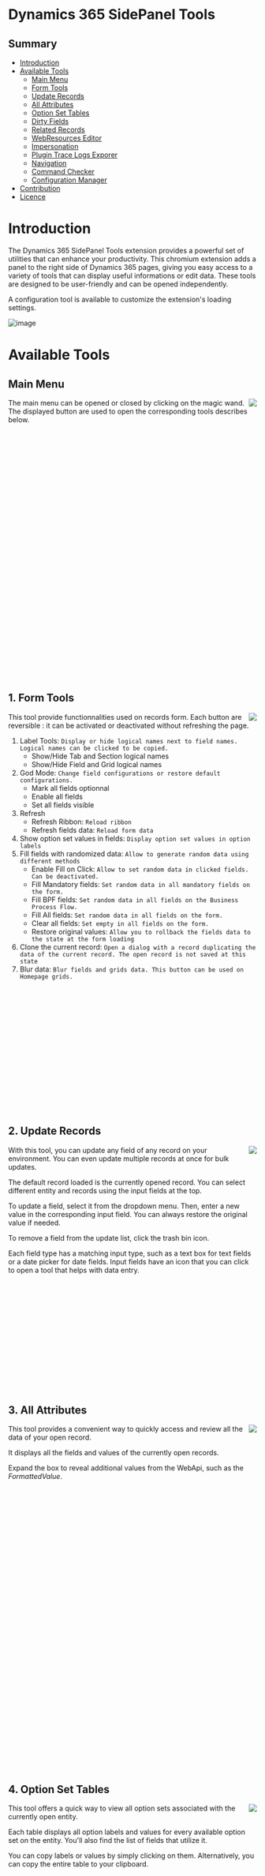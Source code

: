
Dynamics 365 SidePanel Tools
============================

## Summary

- [Introduction](#introduction)
- [Available Tools](#available-tools)
    - [Main Menu](#main-menu)
    - [Form Tools](#1-form-tools)
    - [Update Records](#2-update-records)
    - [All Attributes](#3-all-attributes)
    - [Option Set Tables](#4-option-set-tables)
    - [Dirty Fields](#5-dirty-fields)
    - [Related Records](#6-related-records)
    - [WebResources Editor](#7-webresources-editor)
    - [Impersonation](#8-impersonation)
    - [Plugin Trace Logs Exporer](#9-plugin-trace-logs-explorer)
    - [Navigation](#10-navigation)
    - [Command Checker](#11-command-checker)
    - [Configuration Manager](#12-configuration-manager)
- [Contribution](#contribution)
- [Licence](#licence)

# Introduction

The Dynamics 365 SidePanel Tools extension provides a powerful set of utilities that can enhance your productivity. This chromium extension adds a panel to the right side of Dynamics 365 pages, giving you easy access to a variety of tools that can display useful informations or edit data. These tools are designed to be user-friendly and can be opened independently.

A configuration tool is available to customize the extension's loading settings.

![image](screenshots/jpg/0.OverallView.jpg)

# Available Tools


## Main Menu
<img align="right" src="screenshots/jpg/0.MainMenu.jpg">

The main menu can be opened or closed by clicking on the magic wand. The displayed button are used to open the corresponding tools describes below.

<img height="500px" width="0px">



## 1\. Form Tools
<img align="right" src="screenshots/jpg/1.FormTools.jpg">

This tool provide functionnalities used on records form. Each button are reversible : it can be activated or deactivated without refreshing the page.

1. Label Tools: `Display or hide logical names next to field names. Logical names can be clicked to be copied.`
   * Show/Hide Tab and Section logical names
   * Show/Hide Field and Grid logical names
2. God Mode: `Change field configurations or restore default configurations.`
   * Mark all fields optionnal
   * Enable all fields
   * Set all fields visible
3. Refresh
   * Refresh Ribbon: `Reload ribbon`
   * Refresh fields data: `Reload form data`
4. Show option set values in fields: `Display option set values in option labels`
5. Fill fields with randomized data: `Allow to generate random data using different methods`
   * Enable Fill on Click: `Allow to set random data in clicked fields. Can be deactivated.`
   * Fill Mandatory fields: `Set random data in all mandatory fields on the form.`
   * Fill BPF fields: `Set random data in all fields on the Business Process Flow.`
   * Fill All fields: `Set random data in all fields on the form.`
   * Clear all fields: `Set empty in all fields on the form.`
   * Restore original values: `Allow you to rollback the fields data to the state at the form loading`
7. Clone the current record: `Open a dialog with a record duplicating the data of the current record. The open record is not saved at this state`
8. Blur data: `Blur fields and grids data. This button can be used on Homepage grids.`

<img height="250px" width="0px">



## 2\. Update Records
<img align="right" src="screenshots/jpg/2.UpdateRecords.jpg">

With this tool, you can update any field of any record on your environment. You can even update multiple records at once for bulk updates.

The default record loaded is the currently opened record. You can select different entity and records using the input fields at the top.

To update a field, select it from the dropdown menu. Then, enter a new value in the corresponding input field. You can always restore the original value if needed.

To remove a field from the update list, click the trash bin icon.

Each field type has a matching input type, such as a text box for text fields or a date picker for date fields. Input fields have an icon that you can click to open a tool that helps with data entry.

<img height="220px" width="0px">



## 3\. All Attributes
<img align="right" src="screenshots/jpg/3.AllAttributes.jpg">

This tool provides a convenient way to quickly access and review all the data of your open record.

It displays all the fields and values of the currently open records.

Expand the box to reveal additional values from the WebApi, such as the _FormattedValue_.

<img height="570px" width="0px">



## 4\. Option Set Tables
<img align="right" src="screenshots/jpg/4.OptionSetTables.jpg">

This tool offers a quick way to view all option sets associated with the currently open entity.

Each table displays all option labels and values for every available option set on the entity. You'll also find the list of fields that utilize it.

You can copy labels or values by simply clicking on them. Alternatively, you can copy the entire table to your clipboard.

<img height="540px" width="0px">



## 5\. Dirty Fields
<img align="right" src="screenshots/jpg/5.DirtyFields.jpg">

This tool displays the fields that have been changed but not yet saved.

By clicking on the box, you can trigger the focus of the fields on the form. This can even be on a different tab.

You can also enable an option to display a red box around the field controls on the form, making them visually stand out.

<img height="240px" width="0px">



## 6\. Related Records
<img align="right" src="screenshots/jpg/6.RelatedRecords.jpg">

This tool displays all relationships associated with the selected entity. It also lists related records for the selected record.

To view a record in detail, click on it to open a dialog. Alternatively, you can access a contextual menu (right-click) for other opening options.

<img height="530px" width="0px">



## 7\. WebResources Editor
<img align="right" src="screenshots/jpg/7.WebResourcesEditor.jpg">

This tool adds an editor directly to your browser, allowing you to modify web resources with ease. No more tedious updates or deployments! You can test your changes live in local, seeing the results instantly.

Here's how it works:

1. **Edit**: `Modify any loaded file on the current page using the Monaco Editor, the same robust code editor that powers VS Code.`
2. **Live Test**: `After saving your changes, enable live testing. This reloads your page in debug mode, allowing your edited scripts to override the originals.`
3. **Publish**: `Once you're satisfied with your modifications, publish the files to make them permanent.`

<img height="640px" width="0px">



## 8\. Impersonation
<img align="right" src="screenshots/jpg/8.Impersonation.jpg">

Empower yourself with the ability to impersonate any user on your environment.

The user list is :
* Online: `Enabled users with valid licenses associated with a security role`
* OnPremise: `Enabled users associated with a security role`

You can filter the list by name, email address and even with security roles.

You can also check each user's security by hovering over their entry in the list.

<img height="210px" width="0px">



## 9\. Plugin Trace Logs Explorer
<img align="right" src="screenshots/jpg/9.PluginTraceLogsExplorer.jpg">

Tired of sifting through cluttered and unoptimized log lists?

The Plugin Trace Logs Explorer provides a streamlined way to view and analyze logs for plugins and custom workflows. Enjoy:
* **Enhanced Information**: `Access detailed log information with a clear and easy-to-read layout.`
* **Efficient Filtering**: `Quickly find the logs you need by filtering by involved entity, message name, and date range.`
* **Log Correlation**: `After selecting a log, explore the correlation — a view of all related processes, both before and after the selected log.`

<img height="430px" width="0px">



## 10\. Navigation
<img align="right" src="screenshots/jpg/10.Navigation.jpg">

This tool provides quick access to various essential resources:
* **Solutions**: `Opens the solution list or the selected solution in an other tab. Choose between the classic interface or PowerApps.`
* **Form Editor**: `Opens the form editor of the currently opened form in an other tab. Choose between the classic interface or PowerApps.`
* **Advanced Find**: `Opens the good old Advanced Find in a new tab, automatically focusing on the currently viewed entity.`
* **Environments**: `Opens the environment list of the tenant on admin center.`
* **Azure Portal**: `Opens the tenant's Azure portal.`
* **Security**: `Opens the classic interface security page of the advanced settings.`

<img height="220px" width="0px">



## 11\. Command Checker
<img align="right" width="70%" src="screenshots/jpg/11.ribbondebug.jpg">

This button enable or disable the debugger for model-app ribbons.

<img height="250px" width="0px">



## 12. Configuration Manager
<img align="right" src="screenshots/jpg/12.ConfigurationManager.jpg">

This tool lets you configure which tools automatically open when a page loads. You can also specify a tool to be expanded by default.

A "foreground" option is available to disable automatic width adjustments of the main Dynamics screen.

<img height="0px" width="0px">
